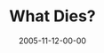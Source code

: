 ---
layout: message
category: message
series: "Death of Religion"
title: "What Dies?"
date: 2005-11-12-00-00
message_id: 94
audio: "http://s3.amazonaws.com/crossroads-media/messages/audio/Religion_02_11_13_05_What_Dies.mp3"
audio-duration: "40:19"
explicit: false
---